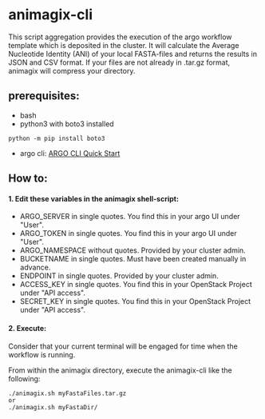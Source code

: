 # animagix-cli

This script aggregation provides the execution of the
argo workflow template which is deposited in the cluster. It will calculate
the Average Nucleotide Identity (ANI) of your local FASTA-files and returns
the results in JSON and CSV format.
If your files are not already in .tar.gz format, animagix will compress your directory.

## prerequisites:
- bash
- python3 with boto3 installed
```
python -m pip install boto3
```
- argo cli:
[ARGO CLI Quick Start](https://github.com/argoproj/argo-workflows/releases/tag/v3.3.1)

## How to:
#### 1. Edit these variables in the animagix shell-script:
- ARGO_SERVER in single quotes. You find this in your argo UI under "User".
- ARGO_TOKEN in single quotes. You find this in your argo UI under "User".
- ARGO_NAMESPACE without quotes. Provided by your cluster admin.
- BUCKETNAME in single quotes. Must have been created manually in advance.
- ENDPOINT in single quotes. Provided by your cluster admin.
- ACCESS_KEY in single quotes. You find this in your OpenStack Project under "API access".
- SECRET_KEY in single quotes. You find this in your OpenStack Project under "API access".

#### 2. Execute:
Consider that your current terminal will be engaged for time when the workflow is running.

From within the animagix directory, execute the animagix-cli like the following:
```
./animagix.sh myFastaFiles.tar.gz
or
./animagix.sh myFastaDir/
```
